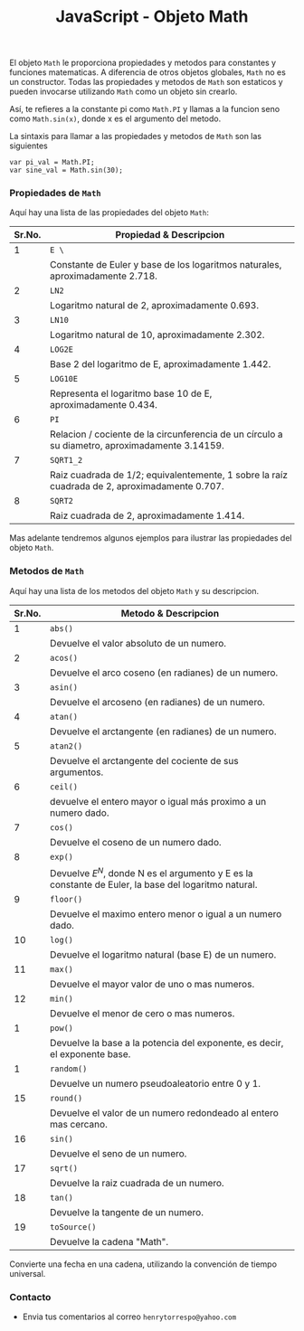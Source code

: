 ﻿---
title: JavaScript - Objeto Math
description: El objeto `Math` permite trabajar con constantes y funciones matematicas.  
categories: 
  - Blog
  - Javascript
comments: true
---

El objeto `Math` le proporciona propiedades y metodos para  constantes y funciones matematicas. A diferencia de otros objetos globales, `Math` no es un constructor. Todas las propiedades y metodos de `Math` son estaticos y pueden invocarse utilizando `Math` como un objeto sin crearlo.

Así, te refieres a la constante pi como `Math.PI` y llamas a la funcion seno como `Math.sin(x)`, donde x es el argumento del metodo.


La sintaxis para llamar a las propiedades y metodos de `Math` son las siguientes

```terminal
var pi_val = Math.PI;
var sine_val = Math.sin(30);
```


### Propiedades de `Math`

Aquí hay una lista de las propiedades del objeto `Math`:

| Sr.No. |  Propiedad & Descripcion  |
|--------|---------------------------|
| 1      | `E \`                     |
|        | Constante de Euler y base de los logaritmos naturales, aproximadamente 2.718.|
| 2      | `LN2`                     |
|        | Logaritmo natural de 2, aproximadamente 0.693.|
| 3      | `LN10`                     |
|        | Logaritmo natural de 10, aproximadamente 2.302.|
| 4      | `LOG2E`                    |
|        | Base 2 del logaritmo de E, aproximadamente 1.442.|
| 5      | `LOG10E`                    |
|        | Representa el logaritmo base 10 de E, aproximadamente 0.434.|
| 6      | `PI`                       |
|        | Relacion / cociente de la circunferencia de un círculo a su diametro, aproximadamente 3.14159.|
| 7      | `SQRT1_2`                    |
|        | Raiz cuadrada de 1/2; equivalentemente, 1 sobre la raíz cuadrada de 2, aproximadamente 0.707.|
| 8      | `SQRT2`                     |
|        | Raiz cuadrada de 2, aproximadamente 1.414.|

Mas adelante tendremos algunos ejemplos para ilustrar las propiedades del objeto `Math`.


### Metodos de `Math`

Aquí hay una lista de los metodos del objeto `Math` y su descripcion.

| Sr.No. |  Metodo & Descripcion  |
|--------|------------------------|
| 1      | `abs()`                |
|        | Devuelve el valor absoluto de un numero.|
| 2      | `acos()`               |
|        | Devuelve el arco coseno (en radianes) de un numero.|
| 3      | `asin()`               |
|        | Devuelve el arcoseno (en radianes) de un numero.|
| 4      | `atan()`               |
|        | Devuelve el arctangente (en radianes) de un numero.|
| 5      | `atan2()`               |
|        | Devuelve el arctangente del cociente de sus argumentos.|
| 6      | `ceil()`               |
|        | devuelve el entero mayor o igual más proximo a un numero dado.|
| 7      | `cos()`                  |
|        | Devuelve el coseno de un numero dado.|
| 8      | `exp()`                  |
|        | Devuelve $E^N$, donde N es el argumento y E es la constante de Euler, la base del logaritmo natural.|
| 9      | `floor()`                |
|        | Devuelve el maximo entero menor o igual a un numero dado.|
| 10     | `log()`                  |
|        | Devuelve el logaritmo natural (base E) de un numero.|
| 11     | `max()`                  |
|        | Devuelve el mayor valor de uno o mas numeros.|
| 12     | `min()`                  |
|        | Devuelve el menor de cero o mas numeros.|
| 1      | `pow()`                  |
|        | Devuelve la base a la potencia del exponente, es decir, el exponente base.|
| 1      | `random()`               |
|        | Devuelve un numero pseudoaleatorio entre 0 y 1.|
| 15     | `round()`                |
|        | Devuelve el valor de un numero redondeado al entero mas cercano.|
| 16     | `sin()`                  |
|        | Devuelve el seno de un numero.|
| 17     | `sqrt()`                 |
|        | Devuelve la raiz cuadrada de un numero.|
| 18     | `tan()`                  |
|        | Devuelve la tangente de un numero.|
| 19     | `toSource()`                |
|        | Devuelve la cadena "Math".|

Convierte una fecha en una cadena, utilizando la convención de tiempo universal.


### Contacto

- Envia tus comentarios al correo `henrytorrespo@yahoo.com`
